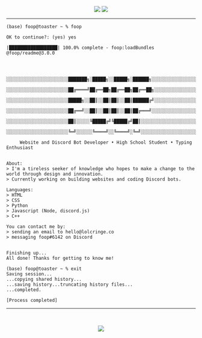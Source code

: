 <p align="center">
  <img src="https://img.shields.io/badge/location-singapore-ff0000">
  <img src="https://img.shields.io/badge/machine-Macbook Air 2020-blue">
</p>

<hr>


``` 
(base) foop@toaster ~ % foop

OK to continue?: (yes) yes

|██████████████████| 100.0% complete - foop:loadBundles @foop/readme@3.0.0



     ░░░░░░░░░░░░░░░░░░░░░░░███████╗░█████╗░░█████╗░██████╗░░░░░░░░░░░░░░░░░░░░░
     ░░░░░░░░░░░░░░░░░░░░░░░██╔════╝██╔══██╗██╔══██╗██╔══██╗░░░░░░░░░░░░░░░░░░░░
     ░░░░░░░░░░░░░░░░░░░░░░░█████╗░░██║░░██║██║░░██║██████╔╝░░░░░░░░░░░░░░░░░░░░
     ░░░░░░░░░░░░░░░░░░░░░░░██╔══╝░░██║░░██║██║░░██║██╔═══╝░░░░░░░░░░░░░░░░░░░░░
     ░░░░░░░░░░░░░░░░░░░░░░░██║░░░░░╚█████╔╝╚█████╔╝██║░░░░░░░░░░░░░░░░░░░░░░░░░
     ░░░░░░░░░░░░░░░░░░░░░░░╚═╝░░░░░░╚════╝░░╚════╝░╚═╝░░░░░░░░░░░░░░░░░░░░░░░░░

     Website and Discord Bot Developer • High School Student • Typing Enthusiast
      

About:
> I'm a tireless seeker of knowledge who hopes to make a change to the world through design and innovation.
> Currently working on building websites and coding Discord bots.

Languages:
> HTML 
> CSS
> Python
> Javascript (Node, discord.js)
> C++

You can contact me by:
> sending an email to hello@lolcringe.co
> messaging foop#6142 on Discord


Finishing up...
All done! Thanks for getting to know me!

(base) foop@toaster ~ % exit
Saving session...
...copying shared history...
...saving history...truncating history files...
...completed.

[Process completed]

```



<hr>
<br>


<p align="center">
  <img src="https://github.com/object-oriented-human/object-oriented-human/blob/main/github-metrics.svg">
</p>

